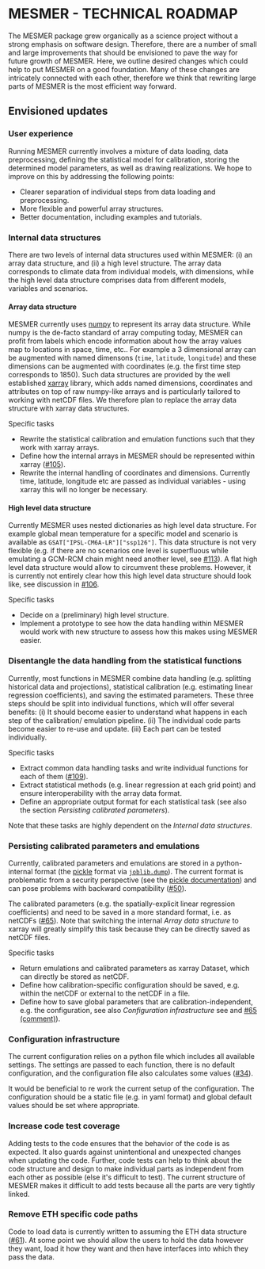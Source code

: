 # MESMER - TECHNICAL ROADMAP

The MESMER package grew organically as a science project without a strong emphasis on software design.
Therefore, there are a number of small and large improvements that should be envisioned to pave the way for future growth of MESMER.
Here, we outline desired changes which could help to put MESMER on a good foundation.
Many of these changes are intricately connected with each other, therefore we think that rewriting large parts of MESMER is the most efficient way forward.

## Envisioned updates

### User experience

Running MESMER currently involves a mixture of data loading, data preprocessing, defining the statistical model for calibration, storing the determined model parameters, as well as drawing realizations. We hope to improve on this by addressing the following points:

- Clearer separation of individual steps from data loading and preprocessing.
- More flexible and powerful array structures.
- Better documentation, including examples and tutorials.


### Internal data structures

There are two levels of internal data structures used within MESMER: (i) an array data structure, and (ii) a high level structure. The array data corresponds to climate data from individual models, with dimensions, while the high level data structure comprises data from different models, variables and scenarios.

#### Array data structure

MESMER currently uses [numpy](https://numpy.org/) to represent its array data structure.
While numpy is the de-facto standard of array computing today, MESMER can profit from labels which encode information about how the array values map to locations in space, time, etc..
For example a 3 dimensional array can be augmented with named dimensons (`time`, `latitude`, `longitude`) and these dimensions can be augmented with coordinates (e.g. the first time step corresponds to 1850).
Such data structures are provided by the well established [xarray](http://xarray.pydata.org/en/stable/) library, which adds named dimensions, coordinates and attributes on top of raw numpy-like arrays and is particularly tailored to working with netCDF files.
We therefore plan to replace the array data structure with xarray data structures.

Specific tasks
- Rewrite the statistical calibration and emulation functions such that they work with xarray arrays.
- Define how the internal arrays in MESMER should be represented within xarray ([#105](https://github.com/MESMER-group/mesmer/issues/105)).
- Rewrite the internal handling of coordinates and dimensions. Currently time, latitude, longitude etc are passed as individual variables - using xarray this will no longer be necessary.

#### High level data structure

Currently MESMER uses nested dictionaries as high level data structure. For example global mean temperature for a specific model and scenario is available as `GSAT["IPSL-CM6A-LR"]["ssp126"]`. This data structure is not very flexible (e.g. if there are no scenarios one level is superfluous while emulating a GCM-RCM chain might need another level, see [#113](https://github.com/MESMER-group/mesmer/issues/113)). A flat high level data structure would allow to circumvent these problems. However, it is currently not entirely clear how this high level data structure should look like, see discussion in [#106](https://github.com/MESMER-group/mesmer/issues/106).

Specific tasks
- Decide on a (preliminary) high level structure.
- Implement a prototype to see how the data handling within MESMER would work with new structure to assess how this makes using MESMER easier.

### Disentangle the data handling from the statistical functions

Currently, most functions in MESMER combine data handling (e.g. splitting historical data and projections), statistical calibration (e.g. estimating linear regression coefficients), and saving the estimated parameters. These three steps should be split into individual functions, which will offer several benefits: (i) It should become easier to understand what happens in each step of the calibration/ emulation pipeline. (ii) The individual code parts become easier to re-use and update. (iii) Each part can be tested individually.

Specific tasks
- Extract common data handling tasks and write individual functions for each of them ([#109](https://github.com/MESMER-group/mesmer/pull/109)).
- Extract statistical methods (e.g. linear regression at each grid point) and ensure interoperability with the array data format.
- Define an appropriate output format for each statistical task (see also the section _Persisting calibrated parameters_).

Note that these tasks are highly dependent on the _Internal data structures_.

### Persisting calibrated parameters and emulations

Currently, calibrated parameters and emulations are stored in a python-internal format (the [pickle](https://docs.python.org/3/library/pickle.html) format via [`joblib.dump`](https://joblib.readthedocs.io/en/latest/generated/joblib.dump.html)). The current format is problematic from a security perspective (see the [pickle documentation](https://docs.python.org/3/library/pickle.html)) and can pose problems with backward compatibility ([#50](https://github.com/MESMER-group/mesmer/issues/50)).

The calibrated parameters (e.g. the spatially-explicit linear regression coefficients) and need to be saved in a more standard format, i.e. as netCDFs ([#65](https://github.com/MESMER-group/mesmer/issues/65)). Note that switching the internal _Array data structure_ to xarray will greatly simplify this task because they can be directly saved as netCDF files.

Specific tasks
- Return emulations and calibrated parameters as xarray Dataset, which can directly be stored as netCDF.
- Define how calibration-specific configuration should be saved, e.g. within the netCDF or external to the netCDF in a file.
- Define how to save global parameters that are calibration-independent, e.g. the configuration, see also _Configuration infrastructure_ see and [#65 (comment)](https://github.com/MESMER-group/mesmer/issues/65#issuecomment-959123361)).

### Configuration infrastructure

The current configuration relies on a python file which includes all available settings. The settings are passed to each function, there is no default configuration, and the configuration file also calculates some values ([#34](https://github.com/MESMER-group/mesmer/issues/34)).

It would be beneficial to re work the current setup of the configuration. The configuration should be a static file (e.g. in yaml format) and global default values should be set where appropriate.


### Increase code test coverage

Adding tests to the code ensures that the behavior of the code is as expected. It also guards against unintentional and unexpected changes when updating the code. Further, code tests can help to think about the code structure and design to make individual parts as independent from each other as possible (else it's difficult to test). The current structure of MESMER makes it difficult to add tests because all the parts are very tightly linked.

### Remove ETH specific code paths

Code to load data is currently written to assuming the ETH data structure ([#61](https://github.com/MESMER-group/mesmer/issues/61)). At some point we should allow the users to hold the data however they want, load it how they want and then have interfaces into which they pass the data.
